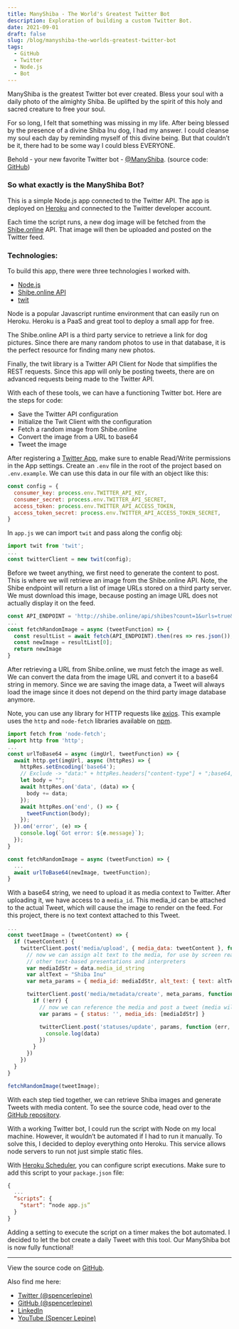 ```yaml
---
title: ManyShiba - The World's Greatest Twitter Bot
description: Exploration of building a custom Twitter Bot.
date: 2021-09-01
draft: false
slug: /blog/manyshiba-the-worlds-greatest-twitter-bot
tags:
  - GitHub
  - Twitter
  - Node.js
  - Bot
---
```


ManyShiba is the greatest Twitter bot ever created. Bless your soul with a daily photo of the almighty Shiba. Be uplifted by the spirit of this holy and sacred creature to free your soul.

For so long, I felt that something was missing in my life. After being blessed by the presence of a divine Shiba Inu dog, I had my answer. I could cleanse my soul each day by reminding myself of this divine being. But that couldn’t be it, there had to be some way I could bless EVERYONE.

Behold - your new favorite Twitter bot - [@ManyShiba](https://twitter.com/manyshiba). (source code: [GitHub](https://github.com/spencerlepine/manyshiba-bot))

### So what exactly is the ManyShiba Bot?

This is a simple Node.js app connected to the Twitter API. The app is deployed on [Heroku](https://dashboard.heroku.com/)  and connected to the Twitter developer account.

Each time the script runs, a new dog image will be fetched from the [Shibe.online](https://shibe.online/) API. That image will then be uploaded and posted on the Twitter feed.

### Technologies:
To build this app, there were three technologies I worked with.

 - [Node.js](https://nodejs.org/)
 - [Shibe.online API](https://shibe.online/)
 - [twit](https://www.npmjs.com/package/twit)

Node is a popular Javascript runtime environment that can easily run on Heroku. Heroku is a PaaS and great tool to deploy a small app for free.

The Shibe.online API is a third party service to retrieve a link for dog pictures. Since there are many random photos to use in that database, it is the perfect resource for finding many new photos.

Finally, the twit library is a Twitter API Client for Node that simplifies the REST requests. Since this app will only be posting tweets, there are on advanced requests being made to the Twitter API.

With each of these tools, we can have a functioning Twitter bot. Here are the steps for code:

- Save the Twitter API configuration
- Initialize the Twit Client with the configuration
- Fetch a random image from Shibe.online
- Convert the image from a URL to base64
- Tweet the image

After registering a [Twitter App](https://developer.twitter.com/), make sure to enable Read/Write permissions in the App settings. Create an `.env` file in the root of the project based on `.env.example`. We can use this data in our file with an object like this:

```js
const config = {
  consumer_key: process.env.TWITTER_API_KEY,
  consumer_secret: process.env.TWITTER_API_SECRET,
  access_token: process.env.TWITTER_API_ACCESS_TOKEN,
  access_token_secret: process.env.TWITTER_API_ACCESS_TOKEN_SECRET,
}
```

In `app.js` we can import `twit` and pass along the config obj:

```js
import twit from 'twit';
...
const twitterClient = new twit(config);
```

Before we tweet anything, we first need to generate the content to post. This is where we will retrieve an image from the Shibe.online API. Note, the Shibe endpoint will return a list of image URLs stored on a third party server. We must download this image, because posting an image URL does not actually display it on the feed.

```js
const API_ENDPOINT = 'http://shibe.online/api/shibes?count=1&urls=true&httpsUrls=false';
...
const fetchRandomImage = async (tweetFunction) => {
  const resultList = await fetch(API_ENDPOINT).then(res => res.json());
  const newImage = resultList[0];
  return newImage
}
```

After retrieving a URL from Shibe.online, we must fetch the image as well. We can convert the data from the image URL and convert it to a base64 string in memory. Since we are saving the image data, a Tweet will always load the image since it does not depend on the third party image database anymore.

Note, you can use any library for HTTP requests like [axios](https://axios-http.com/). This example uses the `http` and `node-fetch` libraries available on [npm](https://www.npmjs.com/).

```js
import fetch from 'node-fetch';
import http from 'http';
...
const urlToBase64 = async (imgUrl, tweetFunction) => {
  await http.get(imgUrl, async (httpRes) => {
    httpRes.setEncoding('base64');
    // Exclude -> "data:" + httpRes.headers["content-type"] + ";base64,";
    let body = "";
    await httpRes.on('data', (data) => {
      body += data;
    });
    await httpRes.on('end', () => {
      tweetFunction(body);
    });
  }).on('error', (e) => {
    console.log(`Got error: ${e.message}`);
  });
}

const fetchRandomImage = async (tweetFunction) => {
  ...
  await urlToBase64(newImage, tweetFunction);
}
```

With a base64 string, we need to upload it as media context to Twitter. After uploading it, we have access to a `media_id`. This media_id can be attached to the actual Tweet, which will cause the image to render on the feed. For this project, there is no text context attached to this Tweet.

```js
...
const tweetImage = (tweetContent) => {
  if (tweetContent) {
    twitterClient.post('media/upload', { media_data: tweetContent }, function (err, data, response) {
      // now we can assign alt text to the media, for use by screen readers and
      // other text-based presentations and interpreters
      var mediaIdStr = data.media_id_string
      var altText = "Shiba Inu"
      var meta_params = { media_id: mediaIdStr, alt_text: { text: altText } }

      twitterClient.post('media/metadata/create', meta_params, function (err, data, response) {
        if (!err) {
          // now we can reference the media and post a tweet (media will attach to the tweet)
          var params = { status: '', media_ids: [mediaIdStr] }

          twitterClient.post('statuses/update', params, function (err, data, response) {
            console.log(data)
          })
        }
      })
    })
  }
}

fetchRandomImage(tweetImage);
```

With each step tied together, we can retrieve Shiba images and generate Tweets with media content. To see the source code, head over to the [GitHub repository](https://github.com/spencerlepine/manyshiba-bot).

With a working Twitter bot, I could run the script with Node on my local machine. However, it wouldn’t be automated if I had to run it manually. To solve this, I decided to deploy everything onto Heroku. This service allows node servers to run not just simple static files.

With [Heroku Scheduler](https://devcenter.heroku.com/articles/scheduler), you can configure script executions. Make sure to add this script to your `package.json` file:

```js
{
  ...
  “scripts”: {
    “start”: “node app.js”
  }
}
````

Adding a setting to execute the script on a timer makes the bot automated. I decided to let the bot create a daily Tweet with this tool. Our ManyShiba bot is now fully functional!

---

View the source code on [GitHub](https://github.com/spencerlepine/manyshiba-bot).

Also find me here:
* [Twitter (@spencerlepine)](https://twitter.com/SpencerLepine)
* [GitHub (@spencerlepine)](https://github.com/spencerlepine)
* [LinkedIn](https://www.linkedin.com/in/spencer-lepine/)
* [YouTube (Spencer Lepine)](https://www.youtube.com/channel/UCBL6vAHJZqUlyJp-rcFU55Q)
